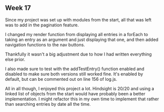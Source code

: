## Week 17

Since my project was set up with modules from the start, all that was left was to add in the pagination feature.

I changed my render function from displaying all entries in a forEach to taking an entry as an argument and just displaying that one, and then added navigation functions to the nav buttons.

Thankfully it wasn't a big adjustment due to how I had written everything else prior.

I also made sure to test with the addTestEntry() function enabled and disabled to make sure both versions still worked fine. It's enabled by default, but can be commented out on line 156 of log.js.

All in all though, I enjoyed this project a lot. Hindsight is 20/20 and using a linked list of objects from the start would have probably been a better implementation. I might refactor this in my own time to implement that rather than searching entries by date all the time. 










